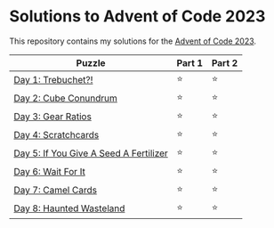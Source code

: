 # Solutions to Advent of Code 2023

This repository contains my solutions for the [Advent of Code 2023](https://adventofcode.com/2023).

|Puzzle|Part 1|Part 2|
|---|---|---|
|[Day 1: Trebuchet?!](https://adventofcode.com/2023/day/1)|&#11088;|&#11088;|
|[Day 2: Cube Conundrum](https://adventofcode.com/2023/day/2)|&#11088;|&#11088;|
|[Day 3: Gear Ratios](https://adventofcode.com/2023/day/3)|&#11088;|&#11088;|
|[Day 4: Scratchcards](https://adventofcode.com/2023/day/4)|&#11088;|&#11088;|
|[Day 5: If You Give A Seed A Fertilizer](https://adventofcode.com/2023/day/5)|&#11088;|&#11088;|
|[Day 6: Wait For It](https://adventofcode.com/2023/day/6)|&#11088;|&#11088;|
|[Day 7: Camel Cards](https://adventofcode.com/2023/day/7)|&#11088;|&#11088;|
|[Day 8: Haunted Wasteland](https://adventofcode.com/2023/day/8)|&#11088;|&#11088;|

